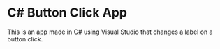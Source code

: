 # C# Button Click App
This is an app made in C# using Visual Studio that changes a label on a button click.
